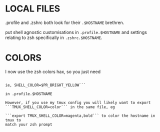 LOCAL FILES
===========

.profile and .zshrc both look for their ```.$HOSTNAME``` brethren.

put shell agnostic customisations in ```.profile.$HOSTNAME``` and settings
relating to zsh specifically in ```.zshrc.$HOSTNAME```.

COLORS
======

I now use the zsh colors hax, so you just need

```SHELL_COLOR=$PR_[BRIGHT_]<COLOR>

ie, SHELL_COLOR=$PR_BRIGHT_YELLOW```

in .profile.$HOSTNAME

However, if you use my tmux config you will likely want to export
```TMUX_SHELL_COLOR=color``` in the same file, eg

```export TMUX_SHELL_COLOR=magenta,bold``` to color the hostname in tmux to
match your zsh prompt

